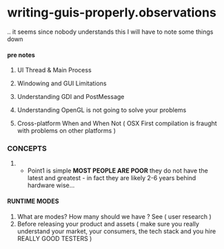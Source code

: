 # writing-guis-properly.observations
.. it seems since nobody understands this I will have to note some things down

#### pre notes

1) UI Thread & Main Process

2) Windowing and GUI Limitations

3) Understanding GDI and PostMessage

4) Understanding OpenGL is not going to solve your problems

5) Cross-platform When and When Not ( OSX First compilation is fraught with problems on other platforms )

### CONCEPTS

1) - Point1 is simple **MOST PEOPLE ARE POOR** they do not have the latest and greatest - in fact they are likely 2-6 years behind hardware wise... 

#### RUNTIME MODES

1) What are modes? How many should we have ? See ( user research )
2) Before releasing your product and assets ( make sure you really understand your market, your consumers, the tech stack and you hire REALLY GOOD TESTERS )

